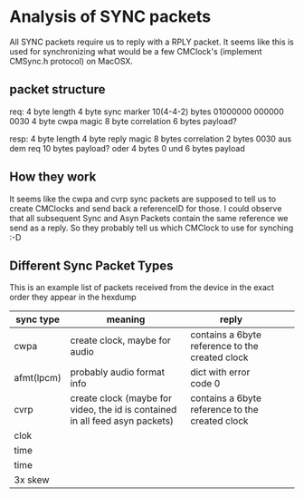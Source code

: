 # Analysis of SYNC packets
All SYNC packets require us to reply with a RPLY packet. 
It seems like this is used for synchronizing what would be a few CMClock's (implement CMSync.h protocol)
on MacOSX.

## packet structure
req:
4 byte length
4 byte sync marker
10(4-4-2) bytes 01000000 000000 0030
4 byte cwpa magic
8 byte correlation 
6 bytes payload?

resp:
4 byte length
4 byte reply magic
8 bytes correlation
2 bytes 0030 aus dem req
10 bytes payload? oder 4 bytes 0 und 6 bytes payload

## How they work
It seems like the cwpa and cvrp sync packets are supposed to tell us to create CMClocks and send
back a referenceID for those.
I could observe that all subsequent Sync and Asyn Packets contain the same reference we send as a reply. 
So they probably tell us which CMClock to use for synching :-D 

## Different Sync Packet Types

This is an example list of packets received from the device in the exact order they appear
in the hexdump

|sync type   |meaning   | reply  |   |   |
|---|---|---|---|---|
|cwpa   |create clock, maybe for audio   | contains a 6byte reference to the created clock  |   |   |
|afmt(lpcm)   | probably audio format info   |  dict with error code 0 |   |   |
|cvrp   | create clock (maybe for video, the id is contained in all feed asyn packets)   | contains a 6byte reference to the created clock  |   |   |
|clok   |   |   |   |   |
|time   |   |   |   |   |
|time   |   |   |   |   |
|3x skew   |   |   |   |   |

